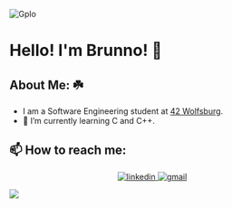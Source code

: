 <img align = "center">![Gplo](https://github.com/user-attachments/assets/6c750ba9-5414-4204-b258-1231dcb2000b)</img>

# Hello! I'm Brunno! 👋

<!--
**aguiarsilva/aguiarsilva** is a ✨ _special_ ✨ repository because its `README.md` (this file) appears on your GitHub profile.

Here are some ideas to get you started:

- 🔭 I’m currently working on ...
- 🌱 I’m currently learning ...
- 👯 I’m looking to collaborate on ...
- 🤔 I’m looking for help with ...
- 💬 Ask me about ...
- 😄 Pronouns: ...
- ⚡ Fun fact: ...
-->

## About Me: ☘️
- I am a Software Engineering student at [42 Wolfsburg](https://42wolfsburg.de/).
- 🌱 I’m currently learning C and C++.

## 📫 How to reach me:

<div align="center">
<a href="https://www.linkedin.com/in/aguairsilva">
<img src="https://img.shields.io/badge/visit%20my%20Linkedin-0A66C2?style=for-the-badge&logo=linkedin&logoColor=white" alt="linkedin" />
</a>
<a href="mailto:aguiarsilva@gmail.com">
<img src="https://img.shields.io/badge/email%20me-EA4335?style=for-the-badge&logo=gmail&logoColor=white" alt="gmail" />
</a>
</div>


![](https://komarev.com/ghpvc/?username=aguiarsilva&abbreviated=true)
